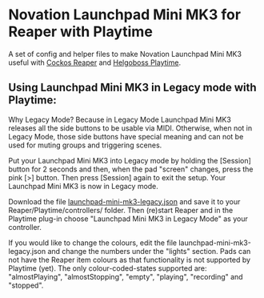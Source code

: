 # Novation Launchpad Mini MK3 for Reaper with Playtime
A set of config and helper files to make Novation Launchpad Mini MK3 useful with [Cockos Reaper](https://www.reaper.fm/index.php) and [Helgoboss Playtime](https://www.helgoboss.org/projects/playtime/).

## Using Launchpad Mini MK3 in Legacy mode with Playtime:
Why Legacy Mode? Because in Legacy Mode Launchpad Mini MK3 releases all the side buttons to be usable via MIDI. Otherwise, when not in Legacy Mode, those side buttons have special meaning and can not be used for muting groups and triggering scenes.

Put your Launchpad Mini MK3 into Legacy mode by holding the [Session] button for 2 seconds and then, when the pad "screen" changes, press the pink [>] button. Then press [Session] again to exit the setup. Your Launchpad Mini MK3 is now in Legacy mode.

Download the file [launchpad-mini-mk3-legacy.json](https://raw.github.com/AtmanActive/Novation-Launchpad-Mini-MK3-for-Reaper/main/Reaper/Playtime/controllers/launchpad-mini-mk3-legacy.json) and save it to your Reaper/Playtime/controllers/ folder. Then (re)start Reaper and in the Playtime plug-in choose "Launchpad Mini MK3 in Legacy Mode" as your controller.

If you would like to change the colours, edit the file launchpad-mini-mk3-legacy.json and change the numbers under the "lights" section. Pads can not have the Reaper item colours as that functionality is not supported by Playtime (yet). The only colour-coded-states supported are: "almostPlaying", "almostStopping", "empty", "playing", "recording" and "stopped".

